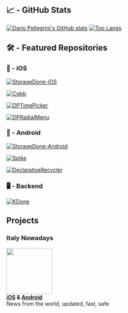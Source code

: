 ## 📈 - GitHub Stats
[![Dario Pellegrini's GitHub stats](https://github-readme-stats.vercel.app/api?username=dariopellegrini&theme=graywhite&show_icons=true)](https://github.com/dariopellegrini)
[![Top Langs](https://github-readme-stats.vercel.app/api/top-langs/?username=dariopellegrini)](https://github.com/dariopellegrini/github-readme-stats)

## 🛠 - Featured Repositories
### 🍎 - iOS
[![StorageDone-iOS](https://github-readme-stats.vercel.app/api/pin/?username=dariopellegrini&repo=StorageDone-iOS)](https://github.com/dariopellegrini/StorageDone-iOS)

[![Cobb](https://github-readme-stats.vercel.app/api/pin/?username=dariopellegrini&repo=Cobb)](https://github.com/dariopellegrini/Cobb)

[![DPTimePicker](https://github-readme-stats.vercel.app/api/pin/?username=dariopellegrini&repo=DPTimePicker)](https://github.com/dariopellegrini/DPTimePicker)

[![DPRadialMenu](https://github-readme-stats.vercel.app/api/pin/?username=dariopellegrini&repo=DPRadialMenu)](https://github.com/dariopellegrini/DPRadialMenu)

### 🤖 - Android
[![StorageDone-Android](https://github-readme-stats.vercel.app/api/pin/?username=dariopellegrini&repo=StorageDone-Android)](https://github.com/dariopellegrini/StorageDone-Android)

[![Spike](https://github-readme-stats.vercel.app/api/pin/?username=dariopellegrini&repo=Spike)](https://github.com/dariopellegrini/Spike)

[![DeclarativeRecycler](https://github-readme-stats.vercel.app/api/pin/?username=dariopellegrini&repo=DeclarativeRecycler)](https://github.com/dariopellegrini/DeclarativeRecycler)

### 🖥 - Backend
[![KDone](https://github-readme-stats.vercel.app/api/pin/?username=dariopellegrini&repo=KDone)](https://github.com/dariopellegrini/KDone)

## Projects
### Italy Nowadays
<a href="https://app.italynowadays.it" target="_blank"><img src="https://app.italynowadays.it/assets/appicon.png" width="120px" height="120px" /></a>  
**<a href="https://apps.apple.com/it/app/italy-nowadays/id1581280209" target="_blank">iOS</a> & <a href="https://play.google.com/store/apps/details?id=com.dariopellegrini.italynowadays" target="_blank">Android</a>**  
News from the world, updated, fast, safe
